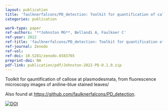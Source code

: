 ```yaml
---
layout: publication
title: 'faulknerfalcons/PD_detection: Toolkit for quantification of callose at plasmodesmata'
categories: publication

work-type: paper
ref-authors: '**Johnston MG**, Bellandi A, Faulkner C'
ref-year: 2022
ref-title: 'faulknerfalcons/PD_detection: Toolkit for quantification of callose at plasmodesmata'
ref-journal: Zenodo
ref-vol:
ref-doi: 10.5281/zenodo.6583765
preprint-doi: NA
pdf-link: publication/pdf/Johnston-2022-PD-0.1.0.zip
---
```

Toolkit for qauntification of callose at plasmodesmata, from fluorescence microscopy images of aniline-blue stained leaves/

Also found at <https://github.com/faulknerfalcons/PD_detection>.

[![DOI](https://zenodo.org/badge/DOI/10.5281/zenodo.6583765.svg)](https://doi.org/10.5281/zenodo.6583765)
